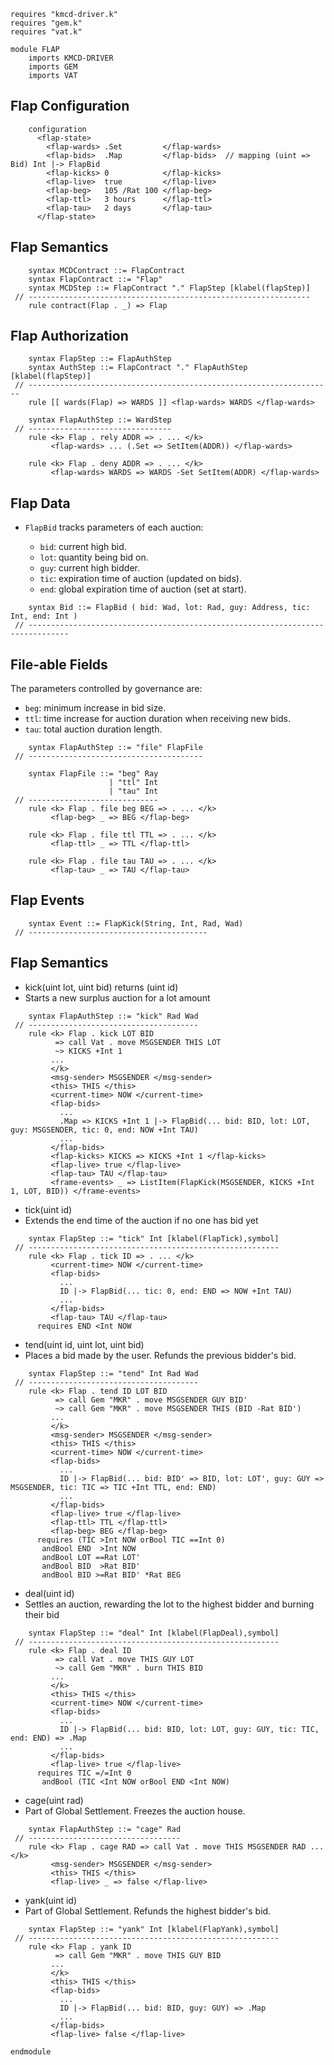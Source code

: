 ```k
requires "kmcd-driver.k"
requires "gem.k"
requires "vat.k"

module FLAP
    imports KMCD-DRIVER
    imports GEM
    imports VAT
```

Flap Configuration
------------------

```k
    configuration
      <flap-state>
        <flap-wards> .Set         </flap-wards>
        <flap-bids>  .Map         </flap-bids>  // mapping (uint => Bid) Int |-> FlapBid
        <flap-kicks> 0            </flap-kicks>
        <flap-live>  true         </flap-live>
        <flap-beg>   105 /Rat 100 </flap-beg>
        <flap-ttl>   3 hours      </flap-ttl>
        <flap-tau>   2 days       </flap-tau>
      </flap-state>
```

Flap Semantics
--------------

```k
    syntax MCDContract ::= FlapContract
    syntax FlapContract ::= "Flap"
    syntax MCDStep ::= FlapContract "." FlapStep [klabel(flapStep)]
 // ---------------------------------------------------------------
    rule contract(Flap . _) => Flap
```

Flap Authorization
------------------

```k
    syntax FlapStep ::= FlapAuthStep
    syntax AuthStep ::= FlapContract "." FlapAuthStep [klabel(flapStep)]
 // --------------------------------------------------------------------
    rule [[ wards(Flap) => WARDS ]] <flap-wards> WARDS </flap-wards>

    syntax FlapAuthStep ::= WardStep
 // --------------------------------
    rule <k> Flap . rely ADDR => . ... </k>
         <flap-wards> ... (.Set => SetItem(ADDR)) </flap-wards>

    rule <k> Flap . deny ADDR => . ... </k>
         <flap-wards> WARDS => WARDS -Set SetItem(ADDR) </flap-wards>
```

Flap Data
---------

-   `FlapBid` tracks parameters of each auction:

    -   `bid`: current high bid.
    -   `lot`: quantity being bid on.
    -   `guy`: current high bidder.
    -   `tic`: expiration time of auction (updated on bids).
    -   `end`: global expiration time of auction (set at start).

```k
    syntax Bid ::= FlapBid ( bid: Wad, lot: Rad, guy: Address, tic: Int, end: Int )
 // -------------------------------------------------------------------------------
```

File-able Fields
----------------

The parameters controlled by governance are:

-   `beg`: minimum increase in bid size.
-   `ttl`: time increase for auction duration when receiving new bids.
-   `tau`: total auction duration length.

```k
    syntax FlapAuthStep ::= "file" FlapFile
 // ---------------------------------------

    syntax FlapFile ::= "beg" Ray
                      | "ttl" Int
                      | "tau" Int
 // -----------------------------
    rule <k> Flap . file beg BEG => . ... </k>
         <flap-beg> _ => BEG </flap-beg>

    rule <k> Flap . file ttl TTL => . ... </k>
         <flap-ttl> _ => TTL </flap-ttl>

    rule <k> Flap . file tau TAU => . ... </k>
         <flap-tau> _ => TAU </flap-tau>
```

Flap Events
-----------

```k
    syntax Event ::= FlapKick(String, Int, Rad, Wad)
 // ----------------------------------------
```

Flap Semantics
--------------

- kick(uint lot, uint bid) returns (uint id)
- Starts a new surplus auction for a lot amount

```k
    syntax FlapAuthStep ::= "kick" Rad Wad
 // --------------------------------------
    rule <k> Flap . kick LOT BID
          => call Vat . move MSGSENDER THIS LOT
          ~> KICKS +Int 1
         ...
         </k>
         <msg-sender> MSGSENDER </msg-sender>
         <this> THIS </this>
         <current-time> NOW </current-time>
         <flap-bids>
           ...
           .Map => KICKS +Int 1 |-> FlapBid(... bid: BID, lot: LOT, guy: MSGSENDER, tic: 0, end: NOW +Int TAU)
           ...
         </flap-bids>
         <flap-kicks> KICKS => KICKS +Int 1 </flap-kicks>
         <flap-live> true </flap-live>
         <flap-tau> TAU </flap-tau>
         <frame-events> _ => ListItem(FlapKick(MSGSENDER, KICKS +Int 1, LOT, BID)) </frame-events>
```

- tick(uint id)
- Extends the end time of the auction if no one has bid yet

```k
    syntax FlapStep ::= "tick" Int [klabel(FlapTick),symbol]
 // --------------------------------------------------------
    rule <k> Flap . tick ID => . ... </k>
         <current-time> NOW </current-time>
         <flap-bids>
           ...
           ID |-> FlapBid(... tic: 0, end: END => NOW +Int TAU)
           ...
         </flap-bids>
         <flap-tau> TAU </flap-tau>
      requires END <Int NOW
```

- tend(uint id, uint lot, uint bid)
- Places a bid made by the user. Refunds the previous bidder's bid.

```k
    syntax FlapStep ::= "tend" Int Rad Wad
 // --------------------------------------
    rule <k> Flap . tend ID LOT BID
          => call Gem "MKR" . move MSGSENDER GUY BID'
          ~> call Gem "MKR" . move MSGSENDER THIS (BID -Rat BID')
         ...
         </k>
         <msg-sender> MSGSENDER </msg-sender>
         <this> THIS </this>
         <current-time> NOW </current-time>
         <flap-bids>
           ...
           ID |-> FlapBid(... bid: BID' => BID, lot: LOT', guy: GUY => MSGSENDER, tic: TIC => TIC +Int TTL, end: END)
           ...
         </flap-bids>
         <flap-live> true </flap-live>
         <flap-ttl> TTL </flap-ttl>
         <flap-beg> BEG </flap-beg>
      requires (TIC >Int NOW orBool TIC ==Int 0)
       andBool END  >Int NOW
       andBool LOT ==Rat LOT'
       andBool BID  >Rat BID'
       andBool BID >=Rat BID' *Rat BEG
```

- deal(uint id)
- Settles an auction, rewarding the lot to the highest bidder and burning their bid

```k
    syntax FlapStep ::= "deal" Int [klabel(FlapDeal),symbol]
 // --------------------------------------------------------
    rule <k> Flap . deal ID
          => call Vat . move THIS GUY LOT
          ~> call Gem "MKR" . burn THIS BID
         ...
         </k>
         <this> THIS </this>
         <current-time> NOW </current-time>
         <flap-bids>
           ...
           ID |-> FlapBid(... bid: BID, lot: LOT, guy: GUY, tic: TIC, end: END) => .Map
           ...
         </flap-bids>
         <flap-live> true </flap-live>
      requires TIC =/=Int 0
       andBool (TIC <Int NOW orBool END <Int NOW)
```

- cage(uint rad)
- Part of Global Settlement. Freezes the auction house.

```k
    syntax FlapAuthStep ::= "cage" Rad
 // ----------------------------------
    rule <k> Flap . cage RAD => call Vat . move THIS MSGSENDER RAD ... </k>
         <msg-sender> MSGSENDER </msg-sender>
         <this> THIS </this>
         <flap-live> _ => false </flap-live>
```

- yank(uint id)
- Part of Global Settlement. Refunds the highest bidder's bid.

```k
    syntax FlapStep ::= "yank" Int [klabel(FlapYank),symbol]
 // --------------------------------------------------------
    rule <k> Flap . yank ID
          => call Gem "MKR" . move THIS GUY BID
         ...
         </k>
         <this> THIS </this>
         <flap-bids>
           ...
           ID |-> FlapBid(... bid: BID, guy: GUY) => .Map
           ...
         </flap-bids>
         <flap-live> false </flap-live>
```

```k
endmodule
```
